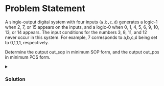 # Problem Statement

A single-output digital system with four inputs (`a,b,c,d`) generates a logic-1 when 2, 7, or 15 appears on the inputs, and a logic-0 when 0, 1, 4, 5, 6, 9, 10, 13, or 14 appears. The input conditions for the numbers 3, 8, 11, and 12 never occur in this system. For example, 7 corresponds to a,b,c,d being set to 0,1,1,1, respectively.

Determine the output out_sop in minimum SOP form, and the output out_pos in minimum POS form.

<details>
    <summary><h3> Solution </h3>
</summary>

#### Truth Table

| a   | b   | c   | d   | out   |
| --- | --- | --- | --- | ----- |
| 0   | 0   | 0   | 0   | **0** |
| 0   | 0   | 0   | 1   | **0** |
| 0   | 0   | 1   | 0   | **1** |
| 0   | 0   | 1   | 1   | **X** |
| 0   | 1   | 0   | 0   | **0** |
| 0   | 1   | 0   | 1   | **0** |
| 0   | 1   | 1   | 0   | **0** |
| 0   | 1   | 1   | 1   | **1** |
| 1   | 0   | 0   | 0   | **X** |
| 1   | 0   | 0   | 1   | **0** |
| 1   | 0   | 1   | 0   | **0** |
| 1   | 0   | 1   | 1   | **X** |
| 1   | 1   | 0   | 0   | **X** |
| 1   | 1   | 0   | 1   | **0** |
| 1   | 1   | 1   | 0   | **0** |
| 1   | 1   | 1   | 1   | **1** |

**SOP**

OUT = $\Sigma _m (2, 7, 8) + d_m(3,8,12)$

$= \overline{a}\overline{b}c+cd$

**POS**

OUT = $\Pi _M (0, 1, 4, 5, 6, 9, 10, 13, 14) . D_m(3,8,12)$

$= c(\overline{a}+b)(\overline{b}+d)$

</details>